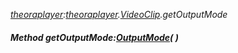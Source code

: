 _[theoraplayer](../../modules/theoraplayer/theoraplayer-module.md):[theoraplayer](../../modules/theoraplayer/theoraplayer-module.md).[VideoClip](../../modules/theoraplayer/theoraplayer-videoclip.md).getOutputMode_
##### Method getOutputMode:[OutputMode](../../modules/theoraplayer/theoraplayer-outputmode.md)(  )
